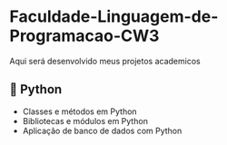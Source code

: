 # Faculdade-Linguagem-de-Programacao-CW3
Aqui será desenvolvido meus projetos academicos

## 🐍 Python

- Classes e métodos em Python
- Bibliotecas e módulos em Python
- Aplicação de banco de dados com Python